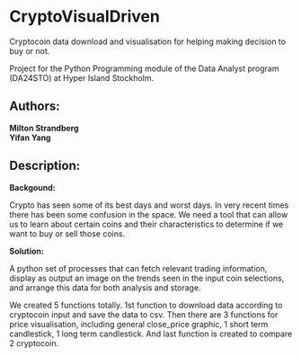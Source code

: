 # CryptoVisualDriven
  Cryptocoin data download and visualisation for helping making decision to buy or not.
  
  Project for the Python Programming module of the Data Analyst program (DA24STO) at Hyper Island Stockholm.

## Authors: ##
**Milton Strandberg** \
**Yifan Yang** 

## Description: ##

**Backgound:**

Crypto has seen some of its best days and worst days. In very recent times there has been some confusion in the space. We need a tool that can allow us to learn about certain coins and their characteristics to determine if we want to buy or sell those coins.

**Solution:**

A python set of processes that can fetch relevant trading information, display as output an image on the trends seen in the input coin selections, and arrange this data for both analysis and storage.

We created 5 functions totally. 1st function to download data according to cryptocoin input and save the data to csv. Then there are 3 functions for price visualisation, including general close_price graphic, 1 short term candlestick, 1 long term candlestick. And last function is created to compare 2 cryptocoin. 
